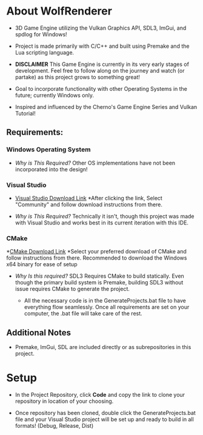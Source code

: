 # About WolfRenderer
 * 3D Game Engine utilizing the Vulkan Graphics API, SDL3, ImGui, and spdlog for Windows!

 * Project is made primarily with C/C++ and built using Premake and the Lua scripting language. 
   
 * **DISCLAIMER** This Game Engine is currently in its very early stages of development. Feel free to follow along on the journey  and watch (or partake) as this     project grows to something great!
    
 * Goal to incorporate functionality with other Operating Systems in the future; currently Windows only.
   
 * Inspired and influenced by the Cherno's Game Engine Series and Vulkan Tutorial! 

## Requirements: 

### Windows Operating System

*  _Why is This Required?_ Other OS implementations have not been incorporated into the design!
  
### Visual Studio

* [Visual Studio Download Link](https://visualstudio.microsoft.com/downloads/) 
*After clicking the link, Select "Community" and follow download instructions from there.

* _Why is This Required?_  Technically it isn't, though this project was made with Visual Studio and works best in its current iteration with this IDE.

### CMake
*[CMake Download Link](https://cmake.org/download/)
*Select your preferred download of CMake and follow instructions from there. Recommended to download the Windows x64 binary for ease of setup 

* _Why Is this required?_  SDL3 Requires CMake to build statically. Even though the primary build system is Premake, building SDL3 without issue requires CMake to generate the project.
  
   * All the necessary code is in the GenerateProjects.bat file to have everything flow seamlessly. Once all requirements are set on your computer, the .bat file will take care of the rest.

## Additional Notes
   * Premake, ImGui, SDL are included directly or as subrepositories in this project. 

# Setup
   * In the Project Repository, click **Code** and copy the link to clone your repository in location of your choosing.

   * Once repository has been cloned, double click the GenerateProjects.bat file and your Visual Studio project will be set up and ready to build in all formats! (Debug, Release, Dist) 

